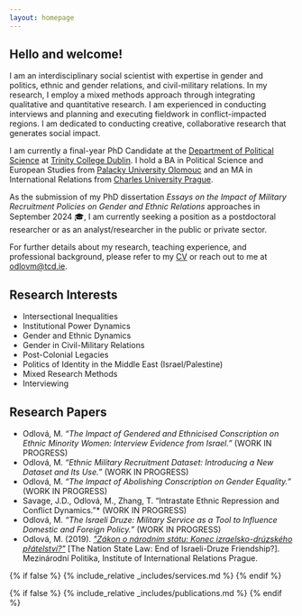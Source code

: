 ```yaml
---
layout: homepage
---
```


## Hello and welcome!
I am an interdisciplinary social scientist with expertise in gender and politics, ethnic and gender relations, and civil-military relations. In my research, I employ a mixed methods approach through integrating qualitative and quantitative research. I am experienced in conducting interviews and planning and executing fieldwork in conflict-impacted regions. I am dedicated to conducting creative, collaborative research that generates social impact.

I am currently a final-year PhD Candidate at the [Department of Political Science](https://www.tcd.ie/Political_Science/) at [Trinity College Dublin](http://tcd.ie). I hold a BA in Political Science and European Studies from [Palacky University Olomouc](https://www.upol.cz/en/) and an MA in International Relations from [Charles University Prague](https://cuni.cz/UKEN-1.html).

As the submission of my PhD dissertation *Essays on the Impact of Military Recruitment Policies on Gender and Ethnic Relations* approaches in September 2024 🎓, I am currently seeking a position as a postdoctoral researcher or as an analyst/researcher in the public or private sector.

For further details about my research, teaching experience, and professional background, please refer to my <a href="assets/files/curriculum_vitae.pdf" target="_blank">CV</a> or reach out to me at <a href="mailto:odlovm@tcd.ie">odlovm@tcd.ie</a>.

## Research Interests
- Intersectional Inequalities
- Institutional Power Dynamics
- Gender and Ethnic Dynamics
- Gender in Civil-Military Relations
- Post-Colonial Legacies
- Politics of Identity in the Middle East (Israel/Palestine)
- Mixed Research Methods
- Interviewing

## Research Papers
- Odlová, M. *“The Impact of Gendered and Ethnicised Conscription on Ethnic Minority Women: Interview Evidence from Israel.”* (WORK IN PROGRESS)
- Odlová, M. *“Ethnic Military Recruitment Dataset: Introducing a New Dataset and Its Use.”* (WORK IN PROGRESS)
- Odlová, M. *“The Impact of Abolishing Conscription on Gender Equality.”* (WORK IN PROGRESS)
- Savage, J.D., Odlová, M., Zhang, T. “Intrastate Ethnic Repression and Conflict Dynamics.”* (WORK IN PROGRESS)
- Odlová, M. *“The Israeli Druze: Military Service as a Tool to Influence Domestic and Foreign Policy.”* (WORK IN PROGRESS)
- Odlová, M. (2019). *["Zákon o národním státu: Konec izraelsko-drúzského přátelství?"](https://www.iir.cz/en/zakon-o-narodnim-statu-konec-izraelsko-druzskeho-pratelstvi)* [The Nation State Law: End of Israeli-Druze Friendship?]. Mezinárodní Politika, Institute of International Relations Prague.


{% if false %}
  {% include_relative _includes/services.md %}
{% endif %}

{% if false %}
  {% include_relative _includes/publications.md %}
{% endif %}